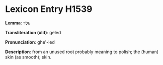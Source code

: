 # Lexicon Entry H1539

**Lemma**: גֶּלֶד

**Transliteration (xlit)**: geled

**Pronunciation**: ghe'-led

**Description**:
from an unused root probably meaning to polish; the (human) skin (as smooth); skin.
